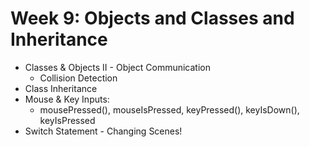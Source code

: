 
# Week 9: Objects and Classes and Inheritance

* Classes & Objects II - Object Communication
	* Collision Detection
* Class Inheritance
* Mouse & Key Inputs:
	* mousePressed(), mouseIsPressed, keyPressed(), keyIsDown(), keyIsPressed
* Switch Statement - Changing Scenes!


